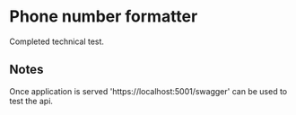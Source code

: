 # Phone number formatter

 Completed technical test.
 ## Notes
 Once application is served 'https://localhost:5001/swagger' can be used to test the api.
